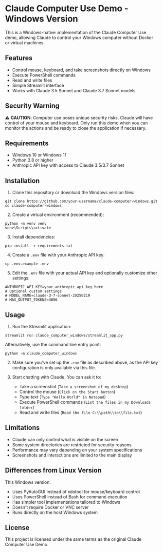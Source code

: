 # Claude Computer Use Demo - Windows Version

This is a Windows-native implementation of the Claude Computer Use demo, allowing Claude to control your Windows computer without Docker or virtual machines.

## Features

- Control mouse, keyboard, and take screenshots directly on Windows
- Execute PowerShell commands
- Read and write files
- Simple Streamlit interface
- Works with Claude 3.5 Sonnet and Claude 3.7 Sonnet models

## Security Warning

⚠️ **CAUTION**: Computer use poses unique security risks. Claude will have control of your mouse and keyboard. Only run this demo when you can monitor the actions and be ready to close the application if necessary.

## Requirements

- Windows 10 or Windows 11
- Python 3.8 or higher
- Anthropic API key with access to Claude 3.5/3.7 Sonnet

## Installation

1. Clone this repository or download the Windows version files:

```
git clone https://github.com/your-username/claude-computer-windows.git
cd claude-computer-windows
```

2. Create a virtual environment (recommended):

```
python -m venv venv
venv\Scripts\activate
```

3. Install dependencies:

```
pip install -r requirements.txt
```

4. Create a `.env` file with your Anthropic API key:
```
cp .env.example .env
```

5. Edit the `.env` file with your actual API key and optionally customize other settings:
```
ANTHROPIC_API_KEY=your_anthropic_api_key_here
# Optional custom settings
# MODEL_NAME=claude-3-7-sonnet-20250219
# MAX_OUTPUT_TOKENS=4096
```

## Usage

1. Run the Streamlit application:

```
streamlit run claude_computer_windows/streamlit_app.py
```

Alternatively, use the command line entry point:
```
python -m claude_computer_windows
```

2. Make sure you've set up the `.env` file as described above, as the API key configuration is only available via this file.

3. Start chatting with Claude. You can ask it to:
   - Take a screenshot (`Take a screenshot of my desktop`)
   - Control the mouse (`Click on the Start button`)
   - Type text (`Type "Hello World" in Notepad`)
   - Execute PowerShell commands (`List the files in my Downloads folder`)
   - Read and write files (`Read the file C:\\path\\to\\file.txt`)

## Limitations

- Claude can only control what is visible on the screen
- Some system directories are restricted for security reasons
- Performance may vary depending on your system specifications
- Screenshots and interactions are limited to the main display

## Differences from Linux Version

This Windows version:
- Uses PyAutoGUI instead of xdotool for mouse/keyboard control
- Uses PowerShell instead of Bash for command execution
- Has simpler tool implementations tailored to Windows
- Doesn't require Docker or VNC server
- Runs directly on the host Windows system

## License

This project is licensed under the same terms as the original Claude Computer Use Demo.